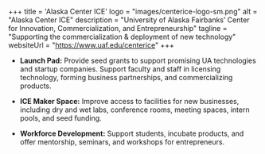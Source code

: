 +++
title = 'Alaska Center ICE'
logo = "images/centerice-logo-sm.png"
alt = "Alaska Center ICE"
description = "University of Alaska Fairbanks’ Center for Innovation, Commercialization, and Entrepreneurship"
tagline = "Supporting the commercialization & deployment of new technology"
websiteUrl = "https://www.uaf.edu/centerice"
+++

* **Launch Pad:** Provide seed grants to support promising UA technologies and startup companies.
Support faculty and staff in licensing technology, forming business partnerships, and commercializing products.

* **ICE Maker Space:** Improve access to facilities for new businesses, including dry and wet labs, conference rooms, meeting spaces, intern pools, and seed funding.

* **Workforce Development:** Support students, incubate products, and offer mentorship, seminars, and workshops for entrepreneurs.